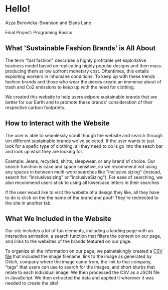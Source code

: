 # Hello!

Azza Borovicka-Swanson and Elana Lane 

Final Project: Programing Basics 
## What 'Sustainable Fashion Brands' is All About

The term "fast fashion" describes a highly profitable yet exploitative business model based on replicating highly popular designs and then mass-producing them at low upfront monetary cost. Oftentimes, this entails exploiting workers in inhumane conditions. To keep up with these trends fashion brands and those who wear the pieces create an immense about of trash and Co2 emissions to keep up with the need for clothing. 

We created this website to help users exlpore sustainable brands that are better for our Earth and to promote these brands' consideration of their respective carbon footprints. 

## How to Interact with the Website
The user is able to seamlessly scroll though the website and search through ten different sustainable brands we've selected. If the user wants to just look for a spefic type of clothing, all they need to do is go into the seach bar and look up what they are looking for. 

Example: Jeans, recycled, shirts, sleepwear, or any brand of choice. Our search function is case and space sensitive, so we recommend not using any spaces in between multi-word searches like "inclusive sizing" (instead, search for: "inclusivesizing" or "inclusiveSizing"). For ease of searching, we also recommend users stick to using all lowercase letters in their searches

If the user would like to visit the website of a design they like, all they have to do is click on the the name of the brand and poof! They're redirected to the site in another tab. 

## What We Included in the Website

Our site includes a lot of fun elements, including a landing page with an interactive animation, a search function that filters the content on our page, and links to the websites of the brands featured on our page.

To organize all the information on our page, we painstakingly created a [CSV file](https://docs.google.com/spreadsheets/d/1cph88sosNbK8n9LJtkI-JKLqAcwKxb-7LtAQzBJC5Jk/edit?usp=sharing) that included the image filename, link to the image as generated by Glitch, company where the image came from, the link to that company, "tags" that users can use to search for the images, and short blurbs that relate to each individual image. We then processed the CSV as a JSON file in JavaScript. We then extracted the data and applied it wherever it was needed to create the site!